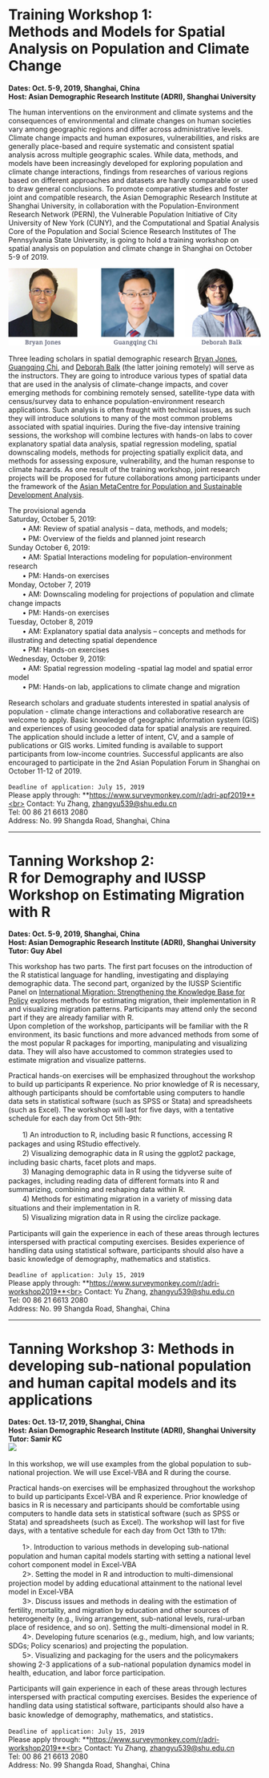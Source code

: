 **Training Workshop 1**: <br>
**Methods and Models for Spatial Analysis on Population and Climate Change**<br>
============================================
**Dates: Oct. 5-9, 2019, Shanghai, China**<br>
**Host: Asian Demographic Research Institute (ADRI), Shanghai University**<br>

The human interventions on the environment and climate systems and the consequences of environmental and climate changes on human societies vary among geographic regions and differ across administrative levels. Climate change impacts and human exposures, vulnerabilities, and risks are generally place-based and require systematic and consistent spatial analysis across multiple geographic scales. While data, methods, and models have been increasingly developed for exploring population and climate change interactions, findings from researches of various regions based on different approaches and datasets are hardly comparable or used to draw general conclusions. To promote comparative studies and foster joint and compatible research, the Asian Demographic Research Institute at Shanghai University, in collaboration with the Population-Environment Research Network (PERN), the Vulnerable Population Initiative of City University of New York (CUNY), and the Computational and Spatial Analysis Core of the Population and Social Science Research Institutes of The Pennsylvania State University, is going to hold a training workshop on spatial analysis on population and climate change in Shanghai on October 5-9 of 2019. <br>


![](https://github.com/Xushuqiang1995/R/blob/master/d79498fa2bfb7dd65021477911560e9.jpg)<br>


Three leading scholars in spatial demographic research [Bryan Jones](https://www.baruch.cuny.edu/mspia/faculty-and-staff/full-time-faculty/BryanJones.html), [Guangqing Chi](http://www.landdevelopability.org/chi/), and [Deborah Balk](https://www.baruch.cuny.edu/mspia/faculty-and-staff/full-time-faculty/deborah-balk.html) (the latter joining remotely) will serve as the instructors. They are going to introduce various types of spatial data that are used in the analysis of climate-change impacts, and cover emerging methods for combining remotely sensed, satellite-type data with census/survey data to enhance population-environment research applications.  Such analysis is often fraught with technical issues, as such they will introduce solutions to many of the most common problems associated with spatial inquiries.  During the five-day intensive training sessions, the workshop will combine lectures with hands-on labs to cover explanatory spatial data analysis, spatial regression modeling, spatial downscaling models, methods for projecting spatially explicit data, and methods for assessing exposure, vulnerability, and the human response to climate hazards. As one result of the training workshop, joint research projects will be proposed for future collaborations among participants under the framework of the [Asian MetaCentre for Population and Sustainable Development Analysis](http://www.asianmc.org/). 

The provisional agenda<br>
Saturday, October 5, 2019: <br>
　　•	AM: Review of spatial analysis – data, methods, and models;<br>
　　•	PM: Overview of the fields and planned joint research<br>
Sunday October 6, 2019:<br>
　　•	AM: Spatial Interactions modeling for population-environment research<br>
　　•	PM: Hands-on exercises<br>
Monday, October 7, 2019<br>
　　•	AM: Downscaling modeling for projections of population and climate change impacts<br>
　　•	PM: Hands-on exercises<br>
Tuesday, October 8, 2019<br>
　　•	AM: Explanatory spatial data analysis – concepts and methods for illustrating and detecting spatial dependence<br>
　　•	PM: Hands-on exercises<br>
Wednesday, October 9, 2019:<br>
　　•	AM: Spatial regression modeling -spatial lag model and spatial error model<br>
　　•	PM: Hands-on lab, applications to climate change and migration<br>

Research scholars and graduate students interested in spatial analysis of population - climate change interactions and collaborative research are welcome to apply. Basic knowledge of geographic information system (GIS) and experiences of using geocoded data for spatial analysis are required. The application should include a letter of intent, CV, and a sample of publications or GIS works. Limited funding is available to support participants from low-income countries. Successful applicants are also encouraged to participate in the 2nd Asian Population Forum in Shanghai on October 11-12 of 2019.  

`Deadline of application: July 15, 2019`<br> 
Please apply through: 
**https://www.surveymonkey.com/r/adri-apf2019**<br> 
Contact: Yu Zhang, zhangyu539@shu.edu.cn <br> 
Tel: 00 86 21 6613 2080<br> 
Address: No. 99 Shangda Road, Shanghai, China


----------------------------------------------------------------------------------------------------------------------------------------

**Tanning Workshop 2:**<br>
**R for Demography and IUSSP Workshop on Estimating Migration with R**
==========================================================================================
**Dates: Oct. 5-9, 2019, Shanghai, China**<br>
**Host: Asian Demographic Research Institute (ADRI), Shanghai University**<br>
**Tutor: Guy Abel**<br>

This workshop has two parts. The first part focuses on the introduction of the R statistical language for handling, investigating and displaying demographic data. The second part, organized by the IUSSP Scientific Panel on [International Migration: Strengthening the Knowledge Base for Policy](https://iussp.org/en/panel/international-migration-strengthening-knowledge-base-policy) explores methods for estimating migration, their implementation in R and visualizing migration patterns. Participants may attend only the second part if they are already familiar with R.<br>
Upon completion of the workshop, participants will be familiar with the R environment, its basic functions and more advanced methods from some of the most popular R packages for importing, manipulating and visualizing data. They will also have accustomed to common strategies used to estimate migration and visualize patterns.<br>

Practical hands-on exercises will be emphasized throughout the workshop to build up participants R experience. No prior knowledge of R is necessary, although participants should be comfortable using computers to handle data sets in statistical software (such as SPSS or Stata) and spreadsheets (such as Excel). The workshop will last for five days, with a tentative schedule for each day from Oct 5th-9th:<br>

　　1) An introduction to R, including basic R functions, accessing R packages and using RStudio effectively.<br> 
　　2) Visualizing demographic data in R using the ggplot2 package, including basic charts, facet plots and maps.<br>
　　3) Managing demographic data in R using the tidyverse suite of packages, including reading data of different formats into R and summarizing, combining and reshaping data within R.<br>
　　4) Methods for estimating migration in a variety of missing data situations and their implementation in R.<br>
　　5) Visualizing migration data in R using the circlize package.<br>
  
Participants will gain the experience in each of these areas through lectures interspersed with practical computing exercises. Besides experience of handling data using statistical software, participants should also have a basic knowledge of demography, mathematics and statistics.

`Deadline of application: July 15, 2019`<br>
Please apply through: 
**https://www.surveymonkey.com/r/adri-workshop2019**<br>
Contact: Yu Zhang, zhangyu539@shu.edu.cn<br>
Tel: 00 86 21 6613 2080<br>
Address: No. 99 Shangda Road, Shanghai, China<br>


-------------------------------------------------------------------------------------------------------------

**Tanning Workshop 3:**
**Methods in developing sub-national population and human capital models and its applications**
==================================================================================================
**Dates: Oct. 13-17, 2019, Shanghai, China**<br>
**Host: Asian Demographic Research Institute (ADRI), Shanghai University**<br>
**Tutor: Samir KC**<br>
![](https://github.com/Xushuqiang1995/R/blob/master/dc988dc26ee63d7e4d58c48395caf49.jpg)


In this workshop, we will use examples from the global population to sub-national projection. We will use Excel-VBA and R during the course.<br>

Practical hands-on exercises will be emphasized throughout the workshop to build up participants Excel-VBA and R experience. Prior knowledge of basics in R is necessary and participants should be comfortable using computers to handle data sets in statistical software (such as SPSS or Stata) and spreadsheets (such as Excel). The workshop will last for five days, with a tentative schedule for each day from Oct 13th to 17th:<br>

　　1>. Introduction to various methods in developing sub-national population and human capital models starting with setting a national level cohort component model in Excel-VBA<br>
　　2>. Setting the model in R and introduction to multi-dimensional projection model by adding educational attainment to the national level model in Excel-VBA<br>
　　3>. Discuss issues and methods in dealing with the estimation of fertility, mortality, and migration by education and other sources of heterogeneity (e.g., living arrangement, sub-national levels, rural-urban place of residence, and so on). Setting the multi-dimensional model in R.<br>
　　4>. Developing future scenarios (e.g., medium, high, and low variants; SDGs; Policy scenarios) and projecting the population. <br>
　　5>. Visualizing and packaging for the users and the policymakers showing 2-3 applications of a sub-national population dynamics model in health, education, and labor force participation.<br>

Participants will gain experience in each of these areas through lectures interspersed with practical computing exercises. Besides the experience of handling data using statistical software, participants should also have a basic knowledge of demography, mathematics, and statistics．<br>

`Deadline of application: July 15, 2019`<br>
Please apply through: 
**https://www.surveymonkey.com/r/adri-workshop2019**<br>
Contact: Yu Zhang, zhangyu539@shu.edu.cn<br>
Tel: 00 86 21 6613 2080<br>
Address: No. 99 Shangda Road, Shanghai, China<br>
